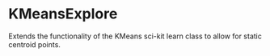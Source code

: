# KMeansExplore
Extends the functionality of the KMeans sci-kit learn class to allow for static centroid points.

